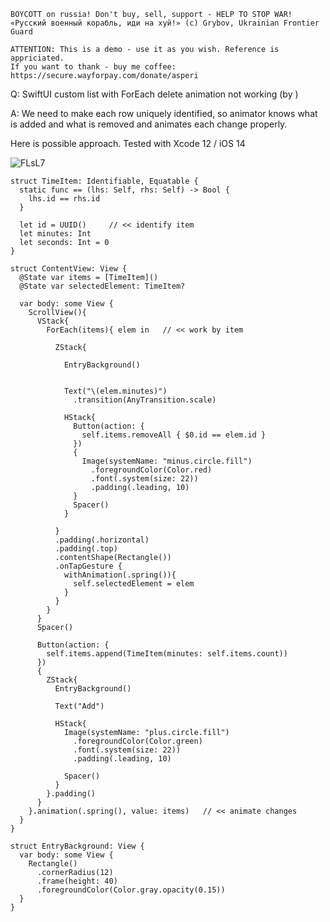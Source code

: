 ```
BOYCOTT on russia! Don't buy, sell, support - HELP TO STOP WAR!
«Русский военный корабль, иди на хуй!» (c) Grybov, Ukrainian Frontier Guard

ATTENTION: This is a demo - use it as you wish. Reference is appriciated.
If you want to thank - buy me coffee: https://secure.wayforpay.com/donate/asperi
```

Q: SwiftUI custom list with ForEach delete animation not working (by )

A: We need to make each row uniquely identified, so animator knows 
what is added and what is removed and animates each change properly.

Here is possible approach. Tested with Xcode 12 / iOS 14

![FLsL7](https://user-images.githubusercontent.com/62171579/167589569-2a776c42-dbdd-4e2e-bf36-57d02ef86687.gif)

```
struct TimeItem: Identifiable, Equatable {
  static func == (lhs: Self, rhs: Self) -> Bool {
    lhs.id == rhs.id
  }

  let id = UUID()     // << identify item
  let minutes: Int
  let seconds: Int = 0
}

struct ContentView: View {
  @State var items = [TimeItem]()
  @State var selectedElement: TimeItem?

  var body: some View {
    ScrollView(){
      VStack{
        ForEach(items){ elem in   // << work by item

          ZStack{

            EntryBackground()


            Text("\(elem.minutes)")
              .transition(AnyTransition.scale)

            HStack{
              Button(action: {
                self.items.removeAll { $0.id == elem.id }
              })
              {
                Image(systemName: "minus.circle.fill")
                  .foregroundColor(Color.red)
                  .font(.system(size: 22))
                  .padding(.leading, 10)
              }
              Spacer()
            }

          }
          .padding(.horizontal)
          .padding(.top)
          .contentShape(Rectangle())
          .onTapGesture {
            withAnimation(.spring()){
              self.selectedElement = elem
            }
          }
        }
      }
      Spacer()

      Button(action: {
        self.items.append(TimeItem(minutes: self.items.count))
      })
      {
        ZStack{
          EntryBackground()

          Text("Add")

          HStack{
            Image(systemName: "plus.circle.fill")
              .foregroundColor(Color.green)
              .font(.system(size: 22))
              .padding(.leading, 10)

            Spacer()
          }
        }.padding()
      }
    }.animation(.spring(), value: items)   // << animate changes
  }
}

struct EntryBackground: View {
  var body: some View {
    Rectangle()
      .cornerRadius(12)
      .frame(height: 40)
      .foregroundColor(Color.gray.opacity(0.15))
  }
}
```
